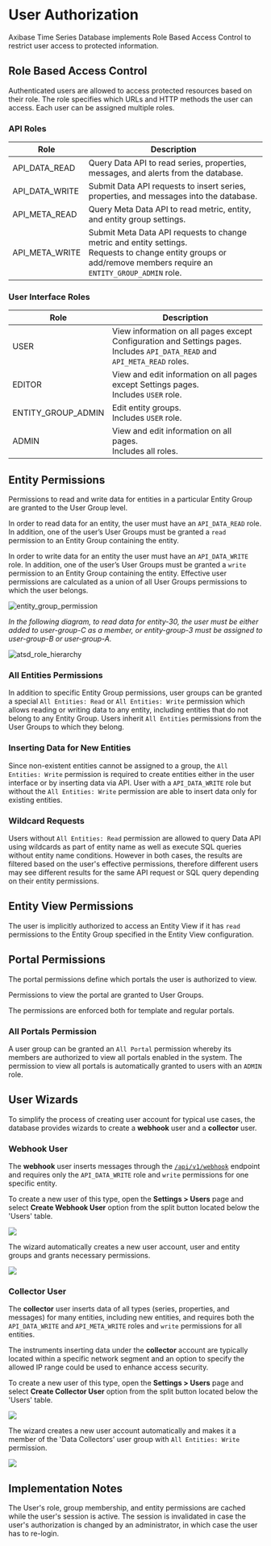 # User Authorization

Axibase Time Series Database implements Role Based Access Control to restrict user access to protected information.

## Role Based Access Control

Authenticated users are allowed to access protected resources based on
their role. The role specifies which URLs and HTTP methods the user can access. Each user can be assigned multiple roles.

### API Roles

| Role | Description |
| --- | --- |
|API_DATA_READ | Query Data API to read series, properties, messages, and alerts from the database.|
|API_DATA_WRITE | Submit Data API requests to insert series, properties, and messages into the database.|
|API_META_READ | Query Meta Data API to read metric, entity, and entity group settings.|
|API_META_WRITE | Submit Meta Data API requests to change metric and entity settings. <br>Requests to change entity groups or add/remove members require an `ENTITY_GROUP_ADMIN` role.|

### User Interface Roles

| Role | Description |
| --- | --- |
| USER | View information on all pages except Configuration and Settings pages. <br>Includes `API_DATA_READ` and `API_META_READ` roles. |
| EDITOR | View and edit information on all pages except Settings pages. <br>Includes `USER` role. |
| ENTITY_GROUP_ADMIN | Edit entity groups. <br>Includes `USER` role. |
| ADMIN | View and edit information on all pages. <br>Includes all roles. |

## Entity Permissions

Permissions to read and write data for entities in a particular Entity Group are granted to the User Group level.

In order to read data for an entity, the user must have an `API_DATA_READ` role. In addition, one of the user’s User
Groups must be granted a `read` permission to an Entity Group containing the
entity.

In order to write data for an entity the user must have an `API_DATA_WRITE` role. In addition, one of the user’s User Groups must be granted a `write` permission to an Entity Group containing the entity. Effective user permissions are calculated as a union of all User Groups permissions to which the user belongs.

![entity_group_permission](./images/entity_group_permission.png)

*In the following diagram, to read data for entity-30, the user must be either added to user-group-C as a member, or
entity-group-3 must be assigned to user-group-B or user-group-A.*

![atsd_role_hierarchy](./images/atsd_role_hierarchy-2.png)

### All Entities Permissions

In addition to specific Entity Group permissions, user groups can be granted a special `All Entities: Read` or `All Entities: Write` permission which allows reading or writing data to any entity, including entities that do not belong to any Entity Group. Users inherit `All Entities` permissions from the
User Groups to which they belong.

### Inserting Data for New Entities

Since non-existent entities cannot be assigned to a group, the `All Entities: Write` permission is required to create
entities either in the user interface or by inserting data via API. User with a `API_DATA_WRITE` role but without the
`All Entities: Write` permission are able to insert data only for existing entities.

### Wildcard Requests

Users without `All Entities: Read` permission are allowed to query Data API using wildcards as part of entity name as well as execute SQL queries without entity name conditions. However in both cases, the results are filtered based on the user's effective permissions, therefore different users may see different results for the same API request or SQL query depending on their entity permissions.

## Entity View Permissions

The user is implicitly authorized to access an Entity View if it has `read` permissions to the Entity Group specified in the Entity View configuration.

## Portal Permissions

The portal permissions define which portals the user is authorized to view.

Permissions to view the portal are granted to User Groups.

The permissions are enforced both for template and regular portals.

### All Portals Permission

A user group can be granted an `All Portal` permission whereby its members are authorized to view all portals enabled in the system.
The permission to view all portals is automatically granted to users with an `ADMIN` role.

## User Wizards

To simplify the process of creating user account for typical use cases, the database provides wizards to create a **webhook** user and a **collector** user.

### Webhook User

The **webhook** user inserts messages through the [`/api/v1/webhook`](../api/data/messages/webhook.md) endpoint and requires only the `API_DATA_WRITE` role and `write` permissions for one specific entity.

To create a new user of this type, open the **Settings > Users** page and select **Create Webhook User** option from the split button located below the 'Users' table.

![](./images/webhook-user.png)

The wizard automatically creates a new user account, user and entity groups and grants necessary permissions.

![](./images/webhook-permissions.png)

### Collector User

The **collector** user inserts data of all types (series, properties, and messages) for many entities, including new entities, and requires both the `API_DATA_WRITE` and `API_META_WRITE` roles and `write` permissions for all entities.

The instruments inserting data under the **collector** account are typically located within a specific network segment and an option to specify the allowed IP range could be used to enhance access security.

To create a new user of this type, open the **Settings > Users** page and select **Create Collector User** option from the split button located below the 'Users' table.

![](./images/collector-user-wizard.png)

The wizard creates a new user account automatically and makes it a member of the 'Data Collectors' user group with `All Entities: Write` permission.

![](./images/collector-user-permissions.png)

## Implementation Notes

The User's role, group membership, and entity permissions are cached while the user's session is active. The session is invalidated in case the user's authorization is changed by an administrator, in which case the user has to re-login.
